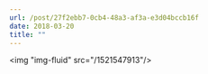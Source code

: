 ```yaml
---
url: /post/27f2ebb7-0cb4-48a3-af3a-e3d04bccb16f
date: 2018-03-20
title: ""
---
```




<img "img-fluid" src="/1521547913"/>
